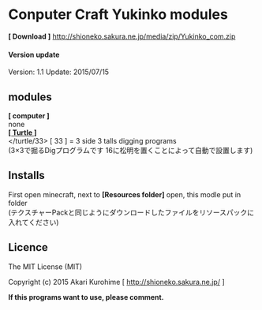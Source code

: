 # Conputer Craft Yukinko modules
__[ Download ]__ <http://shioneko.sakura.ne.jp/media/zip/Yukinko_com.zip>
#### Version update
Version: 1.1
Update: 2015/07/15

## modules
__[ computer ]__  
none  
[__[ Turtle ]__](../../tree/master/turtle/ "Turtle")  
</turtle/33> [ 33 ] = 3 side 3 talls digging programs  
(3×3で掘るDigプログラムです 16に松明を置くことによって自動で設置します)

## Installs
First open minecraft, next to __[Resources folder]__ open, this modle put in folder  
(テクスチャーPackと同じようにダウンロードしたファイルをリソースパックに入れてください)

## Licence 
The MIT License (MIT)

Copyright (c) 2015 Akari Kurohime [ <http://shioneko.sakura.ne.jp/> ]

__If this programs want to use, please comment.__
